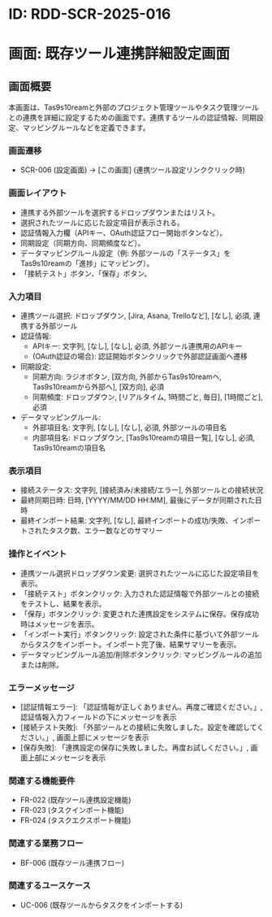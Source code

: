 # ID: RDD-SCR-2025-016

# 画面: 既存ツール連携詳細設定画面

## 画面概要

本画面は、Tas9s10reamと外部のプロジェクト管理ツールやタスク管理ツールとの連携を詳細に設定するための画面です。連携するツールの認証情報、同期設定、マッピングルールなどを定義できます。

### 画面遷移

- SCR-006 (設定画面) → [この画面] (連携ツール設定リンククリック時)

### 画面レイアウト

- 連携する外部ツールを選択するドロップダウンまたはリスト。
- 選択されたツールに応じた設定項目が表示される。
- 認証情報入力欄（APIキー、OAuth認証フロー開始ボタンなど）。
- 同期設定（同期方向、同期頻度など）。
- データマッピングルール設定（例: 外部ツールの「ステータス」をTas9s10reamの「進捗」にマッピング）。
- 「接続テスト」ボタン、「保存」ボタン。

### 入力項目

- 連携ツール選択: ドロップダウン, [Jira, Asana, Trelloなど],
  [なし], 必須, 連携する外部ツール
- 認証情報:
  - APIキー: 文字列, [なし], [なし], 必須, 外部ツール連携用のAPIキー
  - (OAuth認証の場合): 認証開始ボタンクリックで外部認証画面へ遷移
- 同期設定:
  - 同期方向: ラジオボタン, [双方向, 外部からTas9s10reamへ,
    Tas9s10reamから外部へ], [双方向], 必須
  - 同期頻度: ドロップダウン, [リアルタイム, 1時間ごと, 毎日], [1時間ごと], 必須
- データマッピングルール:
  - 外部項目名: 文字列, [なし], [なし], 必須, 外部ツールの項目名
  - 内部項目名: ドロップダウン, [Tas9s10reamの項目一覧], [なし], 必須,
    Tas9s10reamの項目名

### 表示項目

- 接続ステータス: 文字列, [接続済み/未接続/エラー], 外部ツールとの接続状況
- 最終同期日時: 日時, [YYYY/MM/DD HH:MM], 最後にデータが同期された日時
- 最終インポート結果: 文字列,
  [なし], 最終インポートの成功/失敗、インポートされたタスク数、エラー数などのサマリー

### 操作とイベント

- 連携ツール選択ドロップダウン変更: 選択されたツールに応じた設定項目を表示。
- 「接続テスト」ボタンクリック: 入力された認証情報で外部ツールとの接続をテストし、結果を表示。
- 「保存」ボタンクリック: 変更された連携設定をシステムに保存。保存成功時はメッセージを表示。
- 「インポート実行」ボタンクリック: 設定された条件に基づいて外部ツールからタスクをインポート。インポート完了後、結果サマリーを表示。
- データマッピングルール追加/削除ボタンクリック: マッピングルールの追加または削除。

### エラーメッセージ

- [認証情報エラー]: 「認証情報が正しくありません。再度ご確認ください。」, 認証情報入力フィールドの下にメッセージを表示
- [接続テスト失敗]: 「外部ツールとの接続に失敗しました。設定を確認してください。」, 画面上部にメッセージを表示
- [保存失敗]: 「連携設定の保存に失敗しました。再度お試しください。」, 画面上部にメッセージを表示

### 関連する機能要件

- FR-022 (既存ツール連携設定機能)
- FR-023 (タスクインポート機能)
- FR-024 (タスクエクスポート機能)

### 関連する業務フロー

- BF-006 (既存ツール連携フロー)

### 関連するユースケース

- UC-006 (既存ツールからタスクをインポートする)
